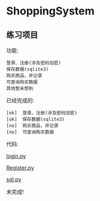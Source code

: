 # ShoppingSystem

## 练习项目

功能:
    
    登录、注册(涉及密码加密)
    保存数据(sqlite3)
    购买商品，并记录
    可查询购买数据
    其他暂未想到


已经完成的:

    [ok]  登录、注册(涉及密码加密) 
    [ok]  保存数据(sqlite3)
    [no]  购买商品，并记录
    [no]  可查询购买数据

代码: 
     
     
[login.py](https://github.com/rookiesmile/ShoppingSystem/blob/master/admin/login.py)

[Register.py](https://github.com/rookiesmile/ShoppingSystem/blob/master/admin/Register.py)
    
[sql.py](https://github.com/rookiesmile/ShoppingSystem/blob/master/admin/sql.py)

未完成!
